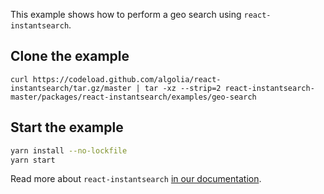 This example shows how to perform a geo search using `react-instantsearch`.

## Clone the example

```
curl https://codeload.github.com/algolia/react-instantsearch/tar.gz/master | tar -xz --strip=2 react-instantsearch-master/packages/react-instantsearch/examples/geo-search
```

## Start the example

```sh
yarn install --no-lockfile
yarn start
```

Read more about `react-instantsearch` [in our documentation](https://community.algolia.com/react-instantsearch/).

